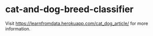 # cat-and-dog-breed-classifier

Visit https://learnfromdata.herokuapp.com/cat_dog_article/ for more information.
